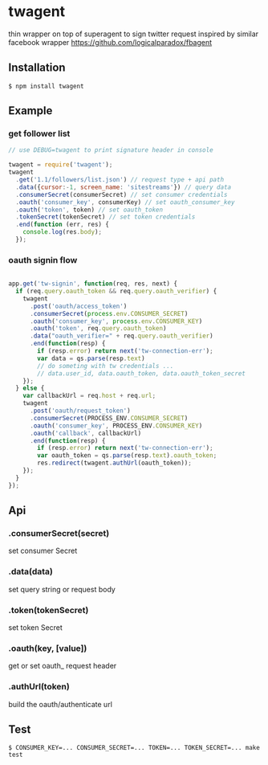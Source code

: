 # twagent

thin wrapper on top of superagent to sign twitter request
inspired by similar facebook wrapper https://github.com/logicalparadox/fbagent

## Installation

    $ npm install twagent

## Example

### get follower list

```js
// use DEBUG=twagent to print signature header in console

twagent = require('twagent');
twagent
  .get('1.1/followers/list.json') // request type + api path
  .data({cursor:-1, screen_name: 'sitestreams'}) // query data
  .consumerSecret(consumerSecret) // set consumer credentials
  .oauth('consumer_key', consumerKey) // set oauth_consumer_key
  .oauth('token', token) // set oauth_token
  .tokenSecret(tokenSecret) // set token credentials
  .end(function (err, res) {
    console.log(res.body);
  });
```

### oauth signin flow

```js

app.get('tw-signin', function(req, res, next) {
  if (req.query.oauth_token && req.query.oauth_verifier) {
    twagent
      .post('oauth/access_token')
      .consumerSecret(process.env.CONSUMER_SECRET)
      .oauth('consumer_key', process.env.CONSUMER_KEY)
      .oauth('token', req.query.oauth_token)
      .data("oauth_verifier=" + req.query.oauth_verifier)
      .end(function(resp) {
        if (resp.error) return next('tw-connection-err');
        var data = qs.parse(resp.text)
        // do someting with tw credentials ...
        // data.user_id, data.oauth_token, data.oauth_token_secret
    });
  } else {
    var callbackUrl = req.host + req.url;
    twagent
      .post('oauth/request_token')
      .consumerSecret(PROCESS_ENV.CONSUMER_SECRET)
      .oauth('consumer_key', PROCESS_ENV.CONSUMER_KEY)
      .oauth('callback', callbackUrl)
      .end(function(resp) {
        if (resp.error) return next('tw-connection-err');
        var oauth_token = qs.parse(resp.text).oauth_token;
        res.redirect(twagent.authUrl(oauth_token));
    });
  }
});

```

## Api

### .consumerSecret(secret)

set consumer Secret

### .data(data)

set query string or request body

### .token(tokenSecret)

set token Secret

### .oauth(key, [value])

get or set oauth_<key> request header

### .authUrl(token)

build the oauth/authenticate url

## Test

    $ CONSUMER_KEY=... CONSUMER_SECRET=... TOKEN=... TOKEN_SECRET=... make test
